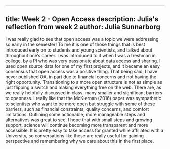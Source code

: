 
---
title: Week 2 - Open Access
description: Julia's reflection from week 2
author: Julia Sunnarborg
---

I was really glad to see that open access was a topic we were addressing so early in the semester! To me it is one of those things that is best introduced early on to students and young scientists, and talked about throughout one’s career. I was introduced to it when I was a freshman in college, by a PI who was very passionate about data access and sharing. I used open source data for one of my first projects, and it became an easy consensus that open access was a positive thing. That being said, I have never published OA, in part due to financial concerns and not having the right opportunity. Transitioning to a more open structure is not as simple as just flipping a switch and making everything free on the web. There are, as we really helpfully discussed in class, many smaller and significant barriers to openness. I really like that the McKiernan (2016) paper was sympathetic to scientists who want to be more open but struggle with some of these barriers, such as financial constraints, quality concerns, and comfort limitations. Outlining some actionable, more manageable steps and alternatives was great to see. I hope that with small steps and growing support, science will continue becoming more transparent and more accessible. It is pretty easy to take access for granted while affiliated with a University, so conversations like these are really useful for gaining perspective and remembering why we care about this in the first place.  